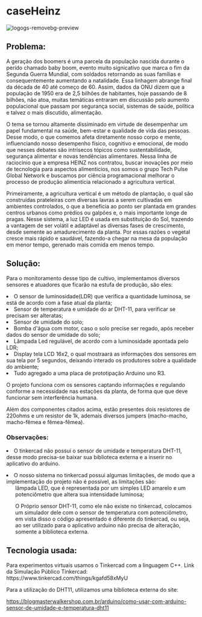 # caseHeinz

![logogs-removebg-preview](https://github.com/Rodrigo-Brasileiro/caseHeinz/assets/126472820/2cd126f6-513e-4762-bfc2-2e14e4d12019)

<h2>Problema:</h2>
  <p> A geração dos boomers é uma parcela da população nascida durante o perído chamado baby boom, evento muito signicativo que marca o fim da Segunda Guerra Mundial, com soldados retornando as suas famílias e consequentemente aumentando a natalidade. Essa linhagem abrange final da década de 40 até começo de 60. Assim, dados da ONU dizem que a população de 1950 era de 2,5 bilhões de habitantes, hoje passando de 8 bilhões, não atoa, muitas temáticas entraram em discussão pelo aumento populacional que passam por segurança social, sistemas de saúde, política e talvez o mais discutido, alimentação. </p>
  <p> O tema se tornou altamente dissiminado em virtude de desempenhar um papel fundamental na saúde, bem-estar e qualidade de vida das pessoas. Desse modo, o que comemos afeta diretamente nosso corpo e mente, influenciando nosso desempenho físico, cognitivo e emocional, de modo que nesses debates são intrísecos tópicos como sustentabilidade, segurança alimentar e novas tendências alimentares. Nessa linha de raciocínio que a empresa HEINZ nos contratou, buscar inovações por meio de tecnologia para aspectos alimentícios, nos somos o grupo Tech Pulse Global Network e buscamos por ciência programacional melhorar o processo de produção alimentícia relacionado a agricultura vertical.</p>

  <p> Primeiramente, a agricultura vertical é um método de plantação, o qual são construídas prateleiras com diversas lavras a serem cultivadas em ambientes controlados, o que a beneficia ao ponto ser plantada em grandes centros urbanos como prédios ou galpões e, o mais importante longe de pragas. Nesse sistema, a luz LED é usada em substituição do Sol, trazendo a vantagem de ser volátil e adaptável as diversas fases de crescimento, desde semente ao amadurecimento da planta. Por essas razões o vegetal cresce mais rápido e saudável, fazendo-a chegar na mesa da população em menor tempo, gerenado mais comida em menos tempo.</p>



<h2>Solução:</h2>
  <p> Para o monitoramento desse tipo de cultivo, implementamos diversos sensores e atuadores que ficarão na estufa de produção, são eles:</p>
    <li>O sensor de luminosidade(LDR) que verifica a quantidade luminosa, se está de acordo com a fase atual da planta;</li>
    <li>Sensor de temperatura e umidade do ar DHT-11, para verificar se precisam ser alteratas;</li>
    <li>Sensor de umidade do solo;</li>
    <li>Bomba d'água com motor, caso o solo precise ser regado, após receber dados do sensor de umidade do solo;</li>
    <li>Lâmpada Led regulável, de acordo com a luminosidade apontada pelo LDR;</li>
    <li>Display tela LCD 16x2, o qual mostraará as informações dos sensores em sua tela por 5 segundos, deixando interado os produtores sobre a qualidade do ambiente;</li>
    <li>Tudo agregado a uma placa de prototipação Arduino uno R3.</li>
  <p>O projeto funciona com os sensores captando informações e regulando conforme a necessidade nas estações da planta, de forma que que deve funcionar sem interferência humana.</p>
  <p>Além dos componentes citados acima, estão presentes dois resistores de 220ohms e um resistor de 1k, ademais diversos jumpers (macho-macho, macho-fêmea e fêmea-fêmea). </p>

 
<h3>Observações:</h3>
  <li> O tinkercad não possui o sensor de umidade e temperatura DHT-11, desse modo precisa-se baixar sua biblioteca externa e a inserir no aplicativo do arduino.</p>
  <li> O nosso sistema no tinkercad possui algumas limitações, de modo que a implementação do projeto não é possível, as limitações são:
    <ol> lâmpada LED, que é representada por um simples LED amarelo e um potenciômetro que altera sua intensidade luminosa;</ol>
    <ol> O Próprio sensor DHT-11, como ele não existe no tinkercad, colocamos um simulador dele com o sensor de temperatura com potenciômetro, em vista disso o código apresentado é diferente do tinkercad, ou seja, ao ser utilizado para o aplicativo arduino não precisa de alteração, somente a biblioteca externa.</ol>

<h2>Tecnologia usada:</h2>
  <p>Para experimentos virtuais usamos o Tinkercad com a linguagem C++.
  Link da Simulação Público Tinkercad:
  https://www.tinkercad.com/things/kgafd58xMyU  

Para a utilização do DHT11, utilizamos uma biblioteca externa do site:

https://blogmasterwalkershop.com.br/arduino/como-usar-com-arduino-sensor-de-umidade-e-temperatura-dht11 </p>




 

